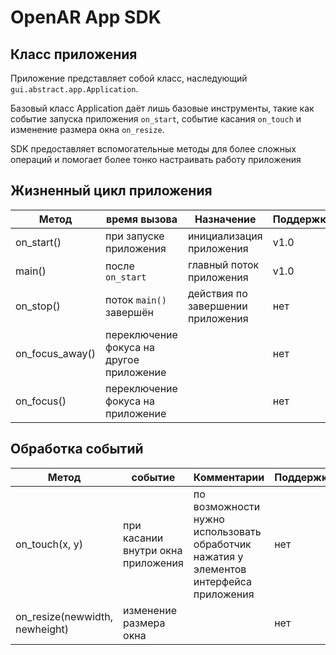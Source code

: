 # OpenAR App SDK

## Класс приложения
Приложение представляет собой класс, наследующий `gui.abstract.app.Application`.


Базовый класс Application даёт лишь базовые инструменты, такие как событие запуска приложения `on_start`, событие касания `on_touch` и изменение размера окна `on_resize`.

SDK предоставляет вспомогательные методы для более сложных операций и помогает более тонко настраивать работу приложения 
## Жизненный цикл приложения
| Метод           | время вызова                             | Назначение                        | Поддержка |
|-----------------|------------------------------------------|-----------------------------------|-----------|
| on_start()      | при запуске приложения                   | инициализация приложения          | v1.0      |
| main()          | после `on_start`                         | главный поток приложения          | v1.0      |
| on_stop()       | поток `main()` завершён                  | действия по завершении приложения | нет       |
| on_focus_away() | переключение фокуса на другое приложение |                                   | нет       |
| on_focus()      | переключение фокуса на приложение        |                                   | нет       |
## Обработка событий

| Метод                          | событие                            | Комментарии                                                                            | Поддержка |
|--------------------------------|------------------------------------|----------------------------------------------------------------------------------------|-----------|
| on_touch(x, y)                 | при касании внутри окна приложения | по возможности нужно использовать обработчик нажатия у элементов интерфейса приложения | нет       |
| on_resize(newwidth, newheight) | изменение размера окна             |                                                                                        | нет       |
